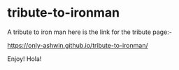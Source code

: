 # tribute-to-ironman
A tribute to iron man
here is the link for the tribute page:-
 
 https://only-ashwin.github.io/tribute-to-ironman/
 
Enjoy! Hola!
